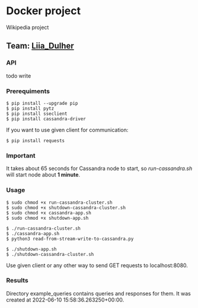 # Docker project
Wikipedia project

## Team: [Liia_Dulher](https://github.com/LiiaDulher)

### API 
todo write

### Prerequiments
````
$ pip install --upgrade pip
$ pip install pytz
$ pip install sseclient
$ pip install cassandra-driver
````
If you want to use given client for communication:
````
$ pip install requests
````

### Important
It takes about 65 seconds for Cassandra node to start, so <i>run-cassandra.sh</i> will start node about <b>1 minute</b>.

### Usage
````
$ sudo chmod +x run-cassandra-cluster.sh
$ sudo chmod +x shutdown-cassandra-cluster.sh
$ sudo chmod +x cassandra-app.sh
$ sudo chmod +x shutdown-app.sh
````
````
$ ./run-cassandra-cluster.sh
$ ./cassandra-app.sh
$ python3 read-from-stream-write-to-cassandra.py
````
````
$ ./shutdown-app.sh
$ ./shutdown-cassandra-cluster.sh
````
Use given client or any other way to send GET requests to localhost:8080.
### Results
Directory example_queries contains queries and responses for them. It was created at 2022-06-10 15:58:36.263250+00:00.  
